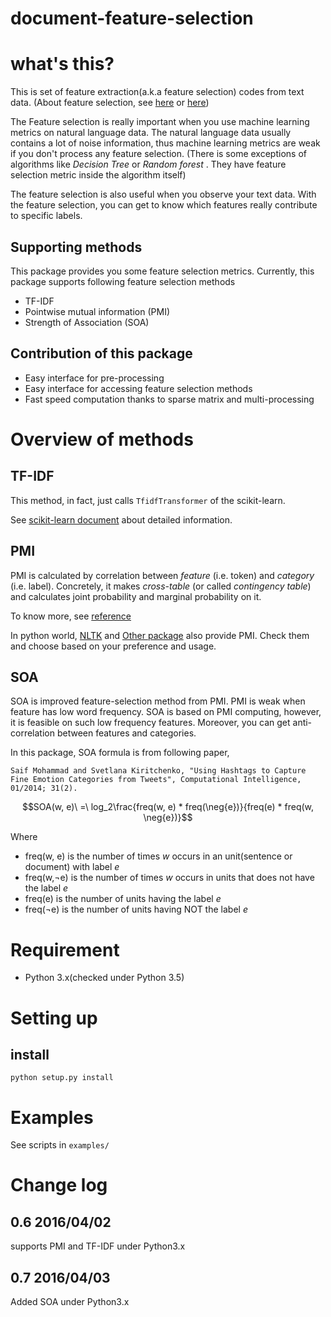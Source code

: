 document-feature-selection
==========================

# what's this?

This is set of feature extraction(a.k.a feature selection) codes from text data.
(About feature selection, see [here](http://nlp.stanford.edu/IR-book/html/htmledition/feature-selection-1.html) or [here](http://stackoverflow.com/questions/13603882/feature-selection-and-reduction-for-text-classification))

The Feature selection is really important when you use machine learning metrics on natural language data.
The natural language data usually contains a lot of noise information, thus machine learning metrics are weak if you don't process any feature selection.
(There is some exceptions of algorithms like _Decision Tree_ or _Random forest_ . They have feature selection metric inside the algorithm itself)

The feature selection is also useful when you observe your text data.
With the feature selection, you can get to know which features really contribute to specific labels.


## Supporting methods

This package provides you some feature selection metrics.
Currently, this package supports following feature selection methods

* TF-IDF
* Pointwise mutual information (PMI)
* Strength of Association (SOA)

## Contribution of this package

* Easy interface for pre-processing
* Easy interface for accessing feature selection methods
* Fast speed computation thanks to sparse matrix and multi-processing

# Overview of methods

## TF-IDF

This method, in fact, just calls `TfidfTransformer` of the scikit-learn.

See [scikit-learn document](http://scikit-learn.org/stable/modules/generated/sklearn.feature_extraction.text.TfidfTransformer.html) about detailed information.

## PMI

PMI is calculated by correlation between _feature_ (i.e. token) and _category_ (i.e. label).
Concretely, it makes _cross-table_ (or called _contingency table_) and calculates joint probability and marginal probability on it.

To know more, see [reference](https://www.eecis.udel.edu/~trnka/CISC889-11S/lectures/philip-pmi.pdf)

In python world, [NLTK](http://www.nltk.org/howto/collocations.html) and [Other package](https://github.com/Bollegala/svdmi) also provide PMI.
Check them and choose based on your preference and usage.


## SOA

SOA is improved feature-selection method from PMI.
PMI is weak when feature has low word frequency.
SOA is based on PMI computing, however, it is feasible on such low frequency features.
Moreover, you can get anti-correlation between features and categories.

In this package, SOA formula is from following paper,

`Saif Mohammad and Svetlana Kiritchenko, "Using Hashtags to Capture Fine Emotion Categories from Tweets", Computational Intelligence, 01/2014; 31(2).`

```math
SOA(w, e)\ =\ log_2\frac{freq(w, e) * freq(\neg{e})}{freq(e) * freq(w, \neg{e})}
```

Where

* freq(w, e) is the number of times _w_ occurs in an unit(sentence or document) with label _e_
* freq(w,¬e) is the number of times _w_ occurs in units that does not have the label _e_
* freq(e) is the number of units having the label _e_
* freq(¬e) is the number of units having NOT the label _e_


# Requirement

* Python 3.x(checked under Python 3.5)


# Setting up

## install

`python setup.py install`


# Examples

See scripts in `examples/`


# Change log

## 0.6 2016/04/02

supports PMI and TF-IDF under Python3.x

## 0.7 2016/04/03

Added SOA under Python3.x